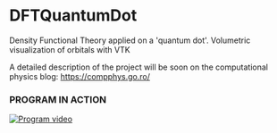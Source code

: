 # DFTQuantumDot
Density Functional Theory applied on a 'quantum dot'. Volumetric visualization of orbitals with VTK

A detailed description of the project will be soon on the computational physics blog: https://compphys.go.ro/

### PROGRAM IN ACTION

[![Program video](https://img.youtube.com/vi/OMgNsX4QeHs/0.jpg)](https://youtu.be/OMgNsX4QeHs)
